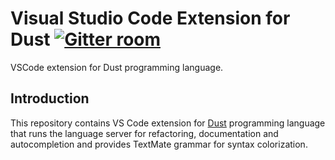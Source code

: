 # Visual Studio Code Extension for Dust [![Gitter room](https://badges.gitter.im/DustLanguage.png)](https://gitter.im/DustLanguage)

VSCode extension for Dust programming language.

## Introduction

This repository contains VS Code extension for [Dust](https://github.com/DustLanguage/Dust) programming language that runs the language server for refactoring, documentation and autocompletion and provides TextMate grammar for syntax colorization.
